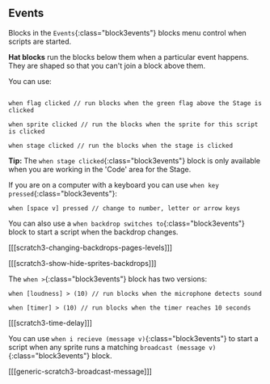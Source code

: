 ## Events

Blocks in the `Events`{:class="block3events"} blocks menu control when scripts are started.

**Hat blocks** run the blocks below them when a particular event happens. They are shaped so that you can't join a block above them.

You can use:

```blocks3

when flag clicked // run blocks when the green flag above the Stage is clicked

when sprite clicked // run the blocks when the sprite for this script is clicked

when stage clicked // run the blocks when the stage is clicked

```

**Tip:** The `when stage clicked`{:class="block3events"} block is only available when you are working in the 'Code' area for the Stage.

If you are on a computer with a keyboard you can use `when key pressed`{:class="block3events"}:

```blocks3
when [space v] pressed // change to number, letter or arrow keys
```

You can also use a `when backdrop switches to`{:class="block3events"} block to start a script when the backdrop changes. 

[[[scratch3-changing-backdrops-pages-levels]]]

[[[scratch3-show-hide-sprites-backdrops]]]


The `when >`{:class="block3events"} block has two versions:

```blocks
when [loudness] > (10) // run blocks when the microphone detects sound

when [timer] > (10) // run blocks when the timer reaches 10 seconds
```

[[[scratch3-time-delay]]]


You can use `when i recieve (message v)`{:class="block3events"} to start a script when any sprite runs a matching `broadcast (message v)`{:class="block3events"} block.

[[[generic-scratch3-broadcast-message]]]

